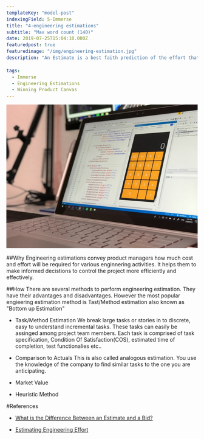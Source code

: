 ```yaml
---
templateKey: "model-post"
indexingField: 5-Immerse
title: "4-engineering estimations"
subtitle: "Max word count (140)"
date: 2019-07-25T15:04:10.000Z
featuredpost: true
featuredimage: "/img/engineering-estimation.jpg"
description: "An Estimate is a best faith prediction of the effort that will be expended to perform a task.  It has tolerance and distribution, and may depend on other factors beyond the estimators control.  An Estimate is the opinion of a professional"

tags:
  - Immerse
  - Engineering Estimations
  - Winning Product Canvas
---
```


![flavor wheel](/img/engineering-estimation.jpg)

##Why
Engineering estimations convey product managers how much cost and effort will be required for various enginnering activities. It helps them to make informed decistions to control the project more efficiently and effectively.

##How
There are several methods to perform engineering estimation. They have their advantages and disadvantages. However the most popular engieering estimation method is Tast/Method estimation also known as "Bottom up Estimation"

- Task/Method Estimation
  We break large tasks or stories in to discrete, easy to understand incremental tasks. These tasks can easily be assinged among project team members. Each task is comprised of task specification, Condition Of Satisfaction(COS), estimated time of completion, test functionalies etc..

- Comparison to Actuals
  This is also called analogous estimation. You use the knowledge of the company to find similar tasks to the one you are anticipating.

- Market Value

- Heuristic Method

#References

- [What is the Difference Between an Estimate and a Bid?](https://sites.google.com/site/mullsengineeringmanagement/articles/three-methods-of-engineering-estimation/estimate-vs-bid)

- [Estimating Engineering Effort ](https://sites.google.com/site/mullsengineeringmanagement/articles/three-methods-of-engineering-estimation)
